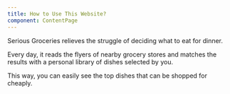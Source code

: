 ```yaml
---
title: How to Use This Website?
component: ContentPage
---
```


Serious Groceries relieves the struggle of deciding what to eat for dinner.

Every day, it reads the flyers of nearby grocery stores and matches the results with
a personal library of dishes selected by you.

This way, you can easily see the top dishes that can be shopped for cheaply.
